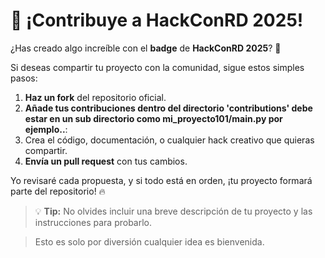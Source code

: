 # 🚀 ¡Contribuye a HackConRD 2025!  

¿Has creado algo increíble con el **badge** de **HackConRD 2025**? 🌟  

Si deseas compartir tu proyecto con la comunidad, sigue estos simples pasos:  

1. **Haz un fork** del repositorio oficial.  
2. **Añade tus contribuciones dentro del directorio 'contributions' debe estar en un sub directorio como mi_proyecto101/main.py por ejemplo..**:
3. Crea el código, documentación, o cualquier hack creativo que quieras compartir.  
4. **Envía un pull request** con tus cambios.  

Yo revisaré cada propuesta, y si todo está en orden, ¡tu proyecto formará parte del repositorio! 🔥  

> 💡 **Tip:** No olvides incluir una breve descripción de tu proyecto y las instrucciones para probarlo.

> Esto es solo por diversión cualquier idea es bienvenida.


